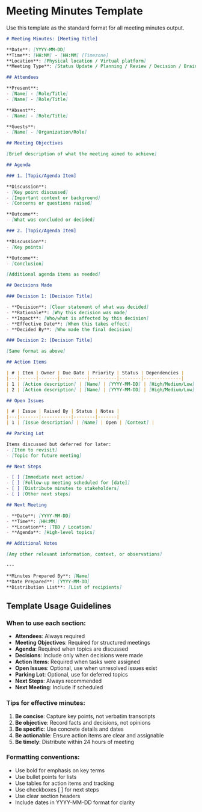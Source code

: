 # Meeting Minutes Template

Use this template as the standard format for all meeting minutes output.

```markdown
# Meeting Minutes: [Meeting Title]

**Date**: [YYYY-MM-DD]
**Time**: [HH:MM] - [HH:MM] [Timezone]
**Location**: [Physical location / Virtual platform]
**Meeting Type**: [Status Update / Planning / Review / Decision / Brainstorming]

## Attendees

**Present**:
- [Name] - [Role/Title]
- [Name] - [Role/Title]

**Absent**:
- [Name] - [Role/Title]

**Guests**:
- [Name] - [Organization/Role]

## Meeting Objectives

[Brief description of what the meeting aimed to achieve]

## Agenda

### 1. [Topic/Agenda Item]

**Discussion**:
- [Key point discussed]
- [Important context or background]
- [Concerns or questions raised]

**Outcome**:
- [What was concluded or decided]

### 2. [Topic/Agenda Item]

**Discussion**:
- [Key points]

**Outcome**:
- [Conclusion]

[Additional agenda items as needed]

## Decisions Made

### Decision 1: [Decision Title]

- **Decision**: [Clear statement of what was decided]
- **Rationale**: [Why this decision was made]
- **Impact**: [Who/what is affected by this decision]
- **Effective Date**: [When this takes effect]
- **Decided By**: [Who made the final decision]

### Decision 2: [Decision Title]

[Same format as above]

## Action Items

| # | Item | Owner | Due Date | Priority | Status | Dependencies |
|---|------|-------|----------|----------|--------|--------------|
| 1 | [Action description] | [Name] | [YYYY-MM-DD] | [High/Medium/Low] | Pending | [If any] |
| 2 | [Action description] | [Name] | [YYYY-MM-DD] | [High/Medium/Low] | Pending | [If any] |

## Open Issues

| # | Issue | Raised By | Status | Notes |
|---|-------|-----------|--------|-------|
| 1 | [Issue description] | [Name] | Open | [Context] |

## Parking Lot

Items discussed but deferred for later:
- [Item to revisit]
- [Topic for future meeting]

## Next Steps

- [ ] [Immediate next action]
- [ ] [Follow-up meeting scheduled for [date]]
- [ ] [Distribute minutes to stakeholders]
- [ ] [Other next steps]

## Next Meeting

- **Date**: [YYYY-MM-DD]
- **Time**: [HH:MM]
- **Location**: [TBD / Location]
- **Agenda**: [High-level topics]

## Additional Notes

[Any other relevant information, context, or observations]

---

**Minutes Prepared By**: [Name]
**Date Prepared**: [YYYY-MM-DD]
**Distribution List**: [List of recipients]
```

## Template Usage Guidelines

### When to use each section:

- **Attendees**: Always required
- **Meeting Objectives**: Required for structured meetings
- **Agenda**: Required when topics are discussed
- **Decisions**: Include only when decisions were made
- **Action Items**: Required when tasks were assigned
- **Open Issues**: Optional, use when unresolved issues exist
- **Parking Lot**: Optional, use for deferred topics
- **Next Steps**: Always recommended
- **Next Meeting**: Include if scheduled

### Tips for effective minutes:

1. **Be concise**: Capture key points, not verbatim transcripts
2. **Be objective**: Record facts and decisions, not opinions
3. **Be specific**: Use concrete details and dates
4. **Be actionable**: Ensure action items are clear and assignable
5. **Be timely**: Distribute within 24 hours of meeting

### Formatting conventions:

- Use bold for emphasis on key terms
- Use bullet points for lists
- Use tables for action items and tracking
- Use checkboxes [ ] for next steps
- Use clear section headers
- Include dates in YYYY-MM-DD format for clarity
